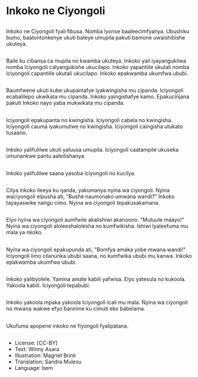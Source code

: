 # Inkoko ne Ciyongoli

##
Inkoko ne Ciyongoli fyali fibusa. Nomba lyonse baaleecimfyanya. Ubushiku bumo, baatontonkenye ukuti bateye umupila pakuti bamone uwaishibishe ukuteya.

##
Baile ku cibansa ca mupila no kwamba ukuteya. Inkoko yali iyayangukilwa nomba Iciyongoli calyangukishe ukucilapo. Inkoko yapantiile ukutali nomba Iciyongoli capantiile ukutali ukucilapo. Inkoko epakwamba ukumfwa ububi.

##
Baumfwene ukuti kube ukupantafye iyakwingisha mu cipanda. Iciyongoli ecabalilepo ukwikata mu cipanda. Inkoko yaingishafye kamo. Epakucinjana pakuti Inkoko nayo yaba mukwikata mu cipanda.

##
Iciyongoli epakupanta no kwingisha. Iciyongoli cabela no kwingisha. Iciyongoli cauma iyakumutwe no kwingisha. Iciyongoli caingisha utukato tusaano.

##
Inkoko yalifulilwe ukuti yaluusa umupila. Iciyongoli caatampile ukuseka umunankwe pantu aaleilishanya.

##
Inkoko yalifulilwe saana yasoba iciyongoli no kucilya.

##
Cilya inkoko ileeya ku ŋanda, yakumanya nyina wa ciyongoli. Nyina waciyongoli eipusha ati, "Bushe naumonako umwana wandi?" Inkoko tayayaswike nangu cimo. Nyina wa ciyongoli tepakusakamana.

##
Elyo nyina wa ciyongoli aumfwile akalishiwi akanoono. "Mutuule maayo!" Nyina wa ciyongoli aloleeshalolesha no kumfwikisha. Ishiwi lyaleefuma mu mala ya nkoko.

##
Nyina wa ciyongoli epakupunda ati, "Bomfya amaka yobe mwana wandi!" Iciyongoli limo cilanunka ububi saana, no kumfwika ububi mu kanwa. Inkoko epakwamba ukumfwa ububi.

##
Inkoko yalibyolele. Yamina amate kabili yafwisa. Elyo yatesula no kukoola. Yakoola kabili. Iciyongoli tepabubi.

##
Inkoko yakoola mpaka yakoola Iciyongoli icali mu mala. Nyina wa ciyongoli no mwana wakwe efyo baninine ku cimuti eko babelama.

##
Ukufuma apopene inkoko ne fiyongoli fyalipatana.

##
* License: [CC-BY]
* Text: Winny Asara
* Illustration: Magriet Brink
* Translation: Sandra Mulesu
* Language: bem
